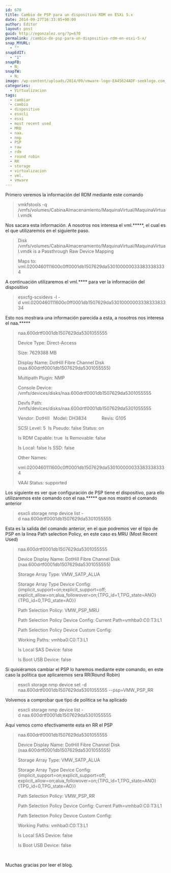 ```yaml
---
id: 670
title: Cambio de PSP para un dispositivo RDM en ESXi 5.x
date: 2014-09-27T16:33:05+00:00
author: Editor
layout: post
guid: http://egonzalez.org/?p=670
permalink: /cambio-de-psp-para-un-dispositivo-rdm-en-esxi-5-x/
snap_MYURL:
  - ""
snapEdIT:
  - "1"
snapFB:
  - N;
snapTW:
  - N;
image: /wp-content/uploads/2014/09/vmware-logo-EA45624ADF-seeklogo.com_.gif
categories:
  - Virtualizacion
tags:
  - cambiar
  - cambio
  - dispositivo
  - esxcli
  - esxi
  - most recent used
  - MRU
  - naa.
  - nmp
  - PSP
  - raw
  - rdm
  - round robin
  - RR
  - storage
  - virtualizacion
  - vml.
  - vmware
---
```

Primero veremos la información del RDM mediante este comando
<blockquote>vmkfstools -q /vmfs/volumes/CabinaAlmacenamiento/MaquinaVirtual/MaquinaVirtual.vmdk</blockquote>
<!--more-->

Nos sacara esta información. A nosotros nos interesa el vml.*****, el cual es el que utilizaremos en el siguiente paso.
<blockquote>Disk /vmfs/volumes/CabinaAlmacenamiento/MaquinaVirtual/MaquinaVirtual.vmdk is a Passthrough Raw Device Mapping

Maps to: vml.0200460111600c0ff0001db1507629da5301000000333833383334</blockquote>
A continuación utilizaremos el vml.**** para ver la información del dispositivo
<blockquote>esxcfg-scsidevs -l -d vml.0200460111600c0ff0001db1507629da5301000000333833383334</blockquote>
Esto nos mostrara una información parecida a esta, a nosotros nos interesa el naa.*****
<blockquote>naa.600drtf0001db1507629da5301055555

Device Type: Direct-Access

Size: 7629388 MB

Display Name: DotHill Fibre Channel Disk (naa.600drtf0001db1507629da5301055555)

Multipath Plugin: NMP

Console Device: /vmfs/devices/disks/naa.600drtf0001db1507629da5301055555

Devfs Path: /vmfs/devices/disks/naa.600drtf0001db1507629da5301055555

Vendor: DotHill   Model: DH3834            Revis: G105

SCSI Level: 5  Is Pseudo: false Status: on

Is RDM Capable: true  Is Removable: false

Is Local: false Is SSD: false

Other Names:

vml.0200460111600c0ff0001db1507629da5301000000333833383334

VAAI Status: supported</blockquote>
Los siguiente es ver que configuración de PSP tiene el dispositivo, para ello utilizaremos este comando con el naa.***** que nos mostró el comando anterior
<blockquote>esxcli storage nmp device list -d naa.600drtf0001db1507629da5301055555</blockquote>
Esta es la salida del comando anterior, en el que podremos ver el tipo de PSP en la linea Path selection Policy, en este caso es MRU (Most Recent Used)
<blockquote>naa.600drtf0001db1507629da5301055555

Device Display Name: DotHill Fibre Channel Disk (naa.600drtf0001db1507629da5301055555)

Storage Array Type: VMW_SATP_ALUA

Storage Array Type Device Config: {implicit_support=on;explicit_support=off; explicit_allow=on;alua_followover=on;{TPG_id=1,TPG_state=ANO}{TPG_id=0,TPG_state=AO}}

Path Selection Policy: VMW_PSP_MRU

Path Selection Policy Device Config: Current Path=vmhba0:C0:T3:L1

Path Selection Policy Device Custom Config:

Working Paths: vmhba0:C0:T3:L1

Is Local SAS Device: false

Is Boot USB Device: false</blockquote>
Si quisiéramos cambiar el PSP lo haremos mediante este comando, en este caso la política que aplicaremos sera RR(Round Robin)
<blockquote>esxcli storage nmp device set -d naa.600drtf0001db1507629da5301055555 --psp=VMW_PSP_RR</blockquote>
Volvemos a comprobar que tipo de politica se ha aplicado
<blockquote>esxcli storage nmp device list -d naa.600drtf0001db1507629da5301055555</blockquote>
Aquí vemos como efectivamente esta en RR el PSP
<blockquote>naa.600drtf0001db1507629da5301055555

Device Display Name: DotHill Fibre Channel Disk (naa.600drtf0001db1507629da5301055555)

Storage Array Type: VMW_SATP_ALUA

Storage Array Type Device Config: {implicit_support=on;explicit_support=off; explicit_allow=on;alua_followover=on;{TPG_id=1,TPG_state=ANO}{TPG_id=0,TPG_state=AO}}

Path Selection Policy: VMW_PSP_RR

Path Selection Policy Device Config: Current Path=vmhba0:C0:T3:L1

Path Selection Policy Device Custom Config:

Working Paths: vmhba0:C0:T3:L1

Is Local SAS Device: false

Is Boot USB Device: false</blockquote>
&nbsp;

Muchas gracias por leer el blog.
